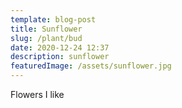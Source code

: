 ```yaml
---
template: blog-post
title: Sunflower
slug: /plant/bud
date: 2020-12-24 12:37
description: sunflower
featuredImage: /assets/sunflower.jpg
---
```

Flowers I like